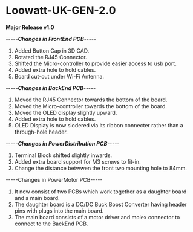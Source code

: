 # Loowatt-UK-GEN-2.0

**Major Release v1.0**

-----***Changes in FrontEnd PCB***-----

1. Added Button Cap in 3D CAD. 
2. Rotated the RJ45 Connector.
3. Shifted the Micro-controller to provide easier access to usb port.
4. Added extra hole to hold cables.
5. Board cut-out under Wi-Fi Antenna.


-----***Changes in BackEnd PCB***-----

1. Moved the RJ45 Connector towards the bottom of the board.
2. Moved the Micro-controller towards the bottom of the board.
3. Moved the OLED display slightly upward.
4. Added extra hole to hold cables.
5. OLED Display is now slodered via its ribbon connecter rather than a through-hole header.

-----***Changes in PowerDistribution PCB***-----

 1. Terminal Block shifted slightly inwards.
 2. Added extra board support for M3 screws to fit-in.
 3. Change the distance betwwen the front two mounting hole to 84mm.
 
 
 -----Changes in PowerMotor PCB-----
 
  1. It now consist of two PCBs which work together as a daughter board and a main board.
  2. The daughter board is a DC/DC Buck Boost Converter having header pins with plugs into the main board.
  3. The main board consists of a motor driver and molex connector to connect to the BackEnd PCB.
 
 
 




